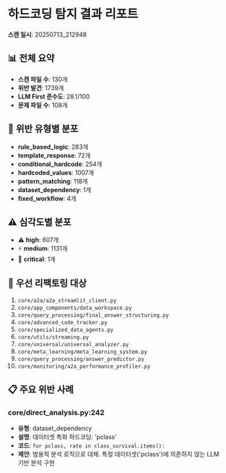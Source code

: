 # 하드코딩 탐지 결과 리포트

**스캔 일시**: 20250713_212948

## 📊 전체 요약

- **스캔 파일 수**: 130개
- **위반 발견**: 1739개
- **LLM First 준수도**: 28.1/100
- **문제 파일 수**: 108개

## 🎯 위반 유형별 분포

- **rule_based_logic**: 283개
- **template_response**: 72개
- **conditional_hardcode**: 254개
- **hardcoded_values**: 1007개
- **pattern_matching**: 118개
- **dataset_dependency**: 1개
- **fixed_workflow**: 4개

## ⚠️ 심각도별 분포

- ⚠️ **high**: 607개
- ⚡ **medium**: 1131개
- 🚨 **critical**: 1개

## 🔧 우선 리팩토링 대상

1. `core/a2a/a2a_streamlit_client.py`
2. `core/app_components/data_workspace.py`
3. `core/query_processing/final_answer_structuring.py`
4. `core/advanced_code_tracker.py`
5. `core/specialized_data_agents.py`
6. `core/utils/streaming.py`
7. `core/universal/universal_analyzer.py`
8. `core/meta_learning/meta_learning_system.py`
9. `core/query_processing/answer_predictor.py`
10. `core/monitoring/a2a_performance_profiler.py`

## 📋 주요 위반 사례

### core/direct_analysis.py:242
- **유형**: dataset_dependency
- **설명**: 데이터셋 특화 하드코딩: 'pclass'
- **코드**: `for pclass, rate in class_survival.items():`
- **제안**: 범용적 분석 로직으로 대체. 특정 데이터셋('pclass')에 의존하지 않는 LLM 기반 분석 구현

